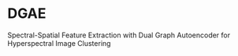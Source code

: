 # DGAE
Spectral-Spatial Feature Extraction with Dual Graph Autoencoder for Hyperspectral Image Clustering
